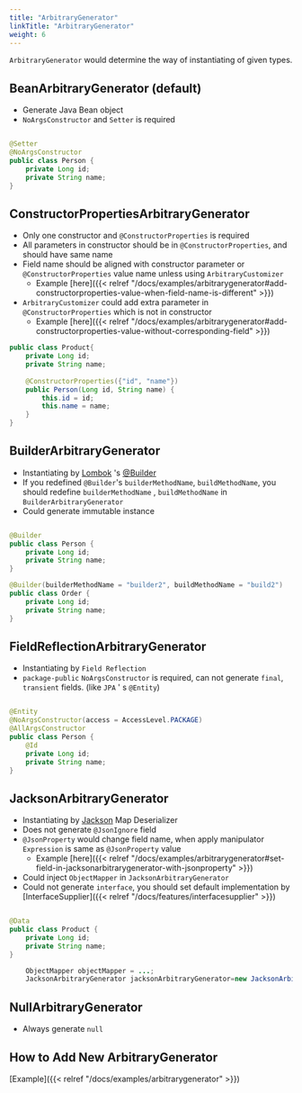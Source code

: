 ```yaml
---
title: "ArbitraryGenerator"
linkTitle: "ArbitraryGenerator"
weight: 6
---
```

`ArbitraryGenerator` would determine the way of instantiating of given types.

## BeanArbitraryGenerator (default)

- Generate Java Bean object
- `NoArgsConstructor` and `Setter` is required

```java

@Setter
@NoArgsConstructor
public class Person {
	private Long id;
	private String name;
}
```

## ConstructorPropertiesArbitraryGenerator
- Only one constructor and `@ConstructorProperties` is required
- All parameters in constructor should be in `@ConstructorProperties`, and should have same name
- Field name should be aligned with constructor parameter or `@ConstructorProperties` value name unless using `ArbitraryCustomizer`
  - Example [here]({{< relref "/docs/examples/arbitrarygenerator#add-constructorproperties-value-when-field-name-is-different" >}})
- `ArbitraryCustomizer` could add extra parameter in `@ConstructorProperties` which is not in constructor
  - Example [here]({{< relref "/docs/examples/arbitrarygenerator#add-constructorproperties-value-without-corresponding-field" >}})

```java
public class Product{ 
    private Long id;
    private String name;
    
    @ConstructorProperties({"id", "name"}) 
    public Person(Long id, String name) { 
        this.id = id;
        this.name = name; 
    }
}
```

## BuilderArbitraryGenerator

- Instantiating by [Lombok](https://projectlombok.org/) 's [@Builder](https://projectlombok.org/features/Builder)
- If you redefined `@Builder`'s `builderMethodName`, `buildMethodName`, you should redefine `builderMethodName`
  , `buildMethodName` in `BuilderArbitraryGenerator`
- Could generate immutable instance

```java

@Builder
public class Person {
	private Long id;
	private String name;
}

@Builder(builderMethodName = "builder2", buildMethodName = "build2")
public class Order {
	private Long id;
	private String name;
}
```

## FieldReflectionArbitraryGenerator

- Instantiating by `Field Reflection`
- `package-public` `NoArgsConstructor` is required, can not generate `final`, `transient` fields. (like `JPA` '
  s `@Entity`)

```java

@Entity
@NoArgsConstructor(access = AccessLevel.PACKAGE)
@AllArgsConstructor
public class Person {
	@Id
	private Long id;
	private String name;
}
```

## JacksonArbitraryGenerator

- Instantiating by [Jackson](https://github.com/FasterXML/jackson) Map Deserializer
- Does not generate `@JsonIgnore` field
- `@JsonProperty` would change field name, when apply manipulator `Expression` is same as `@JsonProperty` value
  - Example [here]({{< relref "/docs/examples/arbitrarygenerator#set-field-in-jacksonarbitrarygenerator-with-jsonproperty" >}})
- Could inject `ObjectMapper` in `JacksonArbitraryGenerator`
- Could not generate `interface`, you should set default implementation by [InterfaceSupplier]({{< relref "/docs/features/interfacesupplier" >}})

```java

@Data
public class Product {
	private Long id;
	private String name;
}

	ObjectMapper objectMapper = ...;
	JacksonArbitraryGenerator jacksonArbitraryGenerator=new JacksonArbitraryGenerator(objectMapper);

```

## NullArbitraryGenerator
- Always generate `null`

## How to Add New ArbitraryGenerator

[Example]({{< relref "/docs/examples/arbitrarygenerator" >}})
